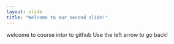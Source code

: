 ```yaml
---
layout: slide
title: "Welcome to our second slide!"
---
```

welcome to course intor to github
Use the left arrow to go back!
